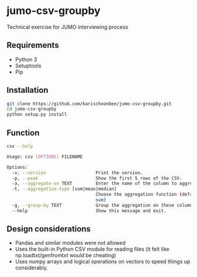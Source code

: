 # jumo-csv-groupby
Technical exercise for JUMO interviewing process

## Requirements
- Python 3
- Setuptools
- Pip

## Installation
```bash
git clone https://github.com/karischoonbee/jumo-csv-groupby.git
cd jumo-csv-groupby
python setup.py install
```
## Function
```bash
csv --help

Usage: csv [OPTIONS] FILENAME

Options:
  -v, --version                   Print the version.
  -p, --peak                      Show the first 5 rows of the CSV.
  -a, --aggregate-on TEXT         Enter the name of the column to aggregate on
  -t, --aggregation-type [sum|mean|median]
                                  Choose the aggregation function (defaults to
                                  sum)
  -g, --group-by TEXT             Group the aggregation on these columns.
  --help                          Show this message and exit.
```

## Design considerations
- Pandas and similar modules were not allowed
- Uses the built-in Python CSV module for reading files (it felt like np.loadtxt/genfromtxt would be cheating)
- Uses numpy arrays and logical operations on vectors to speed things up considerably.

